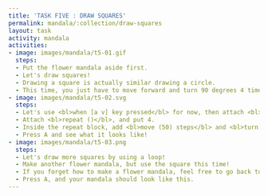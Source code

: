 ```yaml
---
title: 'TASK FIVE : DRAW SQUARES'
permalink: mandala/:collection/draw-squares
layout: task
activity: mandala
activities:
- image: images/mandala/t5-01.gif
  steps:
  - Put the flower mandala aside first.
  - Let's draw squares!
  - Drawing a square is actually similar drawing a circle.
  - This time, you just have to move forward and turn 90 degrees 4 times!
- image: images/mandala/t5-02.svg
  steps:
  - Let's use <bl>when [a v] key pressed</bl> for now, then attach <bl>pen down</bl>.
  - Attach <bl>repeat ()</bl>, and put 4.
  - Inside the repeat block, add <bl>move (50) steps</bl> and <bl>turn CW (90) degrees</bl>.
  - Press A and see what it looks like!
- image: images/mandala/t5-03.png
  steps:
  - Let's draw more squares by using a loop!
  - Make another flower mandala, but use the square this time!
  - If you forget how to make a flower mandala, feel free to go back to task 4.
  - Press A, and your mandala should look like this.
---
```


